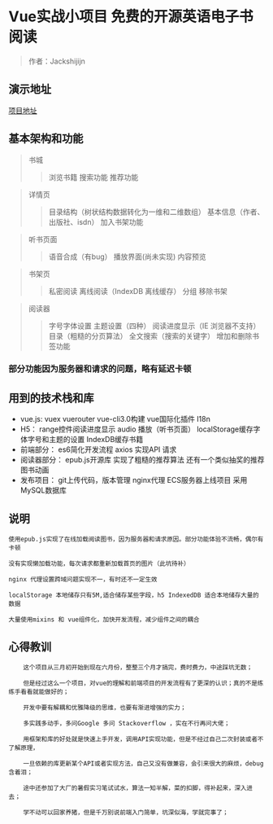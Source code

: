 # Vue实战小项目 免费的开源英语电子书阅读

> 作者：Jackshijijn

## 演示地址

[项目地址](ebook.zerocode.top/book)

## 基本架构和功能

>书城
>>浏览书籍
>>搜索功能
>>推荐功能

>详情页
>>目录结构（树状结构数据转化为一维和二维数组）
>>基本信息（作者、出版社、isdn）
>>加入书架功能

>听书页面
>>语音合成（有bug）
>>播放界面(尚未实现)
>>内容预览

>书架页
>>私密阅读
>>离线阅读（IndexDB 离线缓存）
>>分组
>>移除书架

>阅读器
>>字号字体设置
>>主题设置（四种）
>>阅读进度显示（IE 浏览器不支持）
>>目录（粗糙的分页算法）
>>全文搜索（搜索的关键字）
>>增加和删除书签功能

### 部分功能因为服务器和请求的问题，略有延迟卡顿

## 用到的技术栈和库

* vue.js: vuex  vuerouter  vue-cli3.0构建  vue国际化插件 I18n 
* H5： range控件阅读进度显示  audio 播放（听书页面） localStorage缓存字体字号和主题的设置  IndexDB缓存书籍
* 前端部分： es6简化开发流程  axios 实现API 请求
* 阅读器部分： epub.js开源库  实现了粗糙的推荐算法  还有一个类似抽奖的推荐图书动画
* 发布项目： git上传代码，版本管理  nginx代理   ECS服务器上线项目   采用MySQL数据库

## 说明

    使用epub.js实现了在线加载阅读图书，因为服务器和请求原因。部分功能体验不流畅，偶尔有卡顿
    
    没有实现懒加载功能，每次请求都重新加载首页的图片（此坑待补）
    
    nginx 代理设置跨域问题实现不一，有时还不一定生效
    
    localStorage 本地储存只有5M,适合储存某些字段，h5 IndexedDB 适合本地储存大量的数据
    
    大量使用mixins 和 vue组件化，加快开发流程，减少组件之间的耦合
    
## 心得教训
        这个项目从三月初开始到现在六月份，整整三个月才搞完，费时费力，中途踩坑无数；
        
        但是经过这么一个项目，对vue的理解和前端项目的开发流程有了更深的认识；真的不是练练手看看就能做好的； 
        
        开发中要有解耦和优雅降级的思维，也要有渐进增强的实力；
        
        多实践多动手，多问Google 多问 Stackoverflow ，实在不行再问大佬；
        
        用框架和库的好处就是快速上手开发，调用API实现功能，但是不经过自己二次封装或者不了解原理，
        
        一旦依赖的库更新某个API或者实现方法，自己又没有做兼容，会引来很大的麻烦，debug含着泪；
        
        途中还参加了大厂的暑假实习笔试试水，算法一知半解，菜的扣脚，得补起来，深入进去；
        
        学不动可以回家养猪，但是千万别说前端入门简单，坑深似海，学就完事了；

